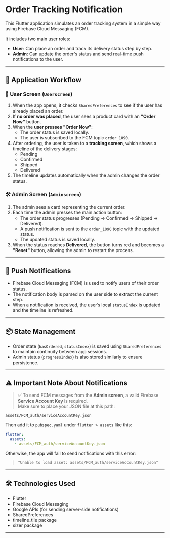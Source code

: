 # Order Tracking Notification

This Flutter application simulates an order tracking system in a simple way using Firebase Cloud Messaging (FCM).


It includes two main user roles:
- **User**: Can place an order and track its delivery status step by step.
- **Admin**: Can update the order's status and send real-time push notifications to the user.

---

## 🧭 Application Workflow

### 👤 User Screen (`Userscreen`)
1. When the app opens, it checks `SharedPreferences` to see if the user has already placed an order.
2. If **no order was placed**, the user sees a product card with an **"Order Now"** button.
3. When the **user presses "Order Now"**:
    - The order status is saved locally.
    - The user is subscribed to the FCM topic `order_1090`.
4. After ordering, the user is taken to a **tracking screen**, which shows a timeline of the delivery stages:
    - Pending
    - Confirmed
    - Shipped
    - Delivered
5. The timeline updates automatically when the admin changes the order status.

### 🛠️ Admin Screen (`Adminscreen`)
1. The admin sees a card representing the current order.
2. Each time the admin presses the main action button:
    - The order status progresses (Pending → Confirmed → Shipped → Delivered).
    - A push notification is sent to the `order_1090` topic with the updated status.
    - The updated status is saved locally.
3. When the status reaches **Delivered**, the button turns red and becomes a **"Reset"** button, allowing the admin to restart the process.

---

## 🔔 Push Notifications

- Firebase Cloud Messaging (FCM) is used to notify users of their order status.
- The notification body is parsed on the user side to extract the current step.
- When a notification is received, the user’s local `statusIndex` is updated and the timeline is refreshed.

---

## 📦 State Management

- Order state (`hasOrdered`, `statusIndex`) is saved using `SharedPreferences` to maintain continuity between app sessions.
- Admin status (`progressIndex`) is also stored similarly to ensure persistence.

---

## ⚠️ Important Note About Notifications

> ✅ To send FCM messages from the **Admin screen**, a valid Firebase **Service Account Key** is required.  
> Make sure to place your JSON file at this path:

```
assets/FCM_auth/serviceAccountKey.json
```

Then add it to `pubspec.yaml` under `flutter > assets` like this:

```yaml
flutter:
  assets:
    - assets/FCM_auth/serviceAccountKey.json
```

Otherwise, the app will fail to send notifications with this error:
> `"Unable to load asset: assets/FCM_auth/serviceAccountKey.json"`

---

## 🛠 Technologies Used

- Flutter
- Firebase Cloud Messaging
- Google APIs (for sending server-side notifications)
- SharedPreferences
- timeline_tile package
- sizer package

---

